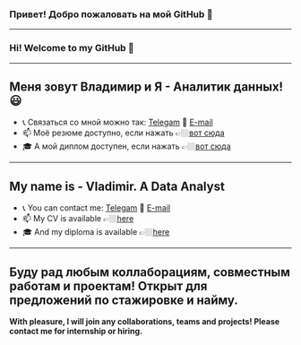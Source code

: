 ### Привет! Добро пожаловать на мой GitHub 👋
---
### Hi! Welcome to my GitHub 👋
---
## Меня зовут Владимир и Я - Аналитик данных! 😃
- 📞 Связаться со мной можно так: [Telegam](http://t.me/hfekmn) 💌 [E-mail](mailto:kovalev.v.da@gmail.com)
- 📫 Моё резюме доступно, если нажать 👉🏼[вот сюда](https://github.com/kovalev-vladimir-da/practicum_da/blob/main/kovalev_vladimir_cv_ru.pdf)
- 🎓 А мой диплом доступен, если нажать 👉🏼[вот сюда](https://drive.google.com/file/d/1z_Cj69L5p-VCBnIyqeTbJvD5Nn_bKsZy/view?usp=sharing)
---
## My name is - Vladimir. A Data Analyst
- 📞 You can contact me: [Telegam](http://t.me/hfekmn) 💌 [E-mail](mailto:kovalev.v.da@gmail.com)
- 📫 My CV is available 👉🏼[here](https://github.com/kovalev-vladimir-da/practicum_da/blob/main/kovalev_vladimir_cv_en.pdf)
- 🎓 And my diploma is available 👉🏼[here](https://drive.google.com/file/d/1z_Cj69L5p-VCBnIyqeTbJvD5Nn_bKsZy/view?usp=sharing)
---
Буду рад любым коллаборациям, совместным работам и проектам! Открыт для предложений по стажировке и найму.
---
**With pleasure, I will join any collaborations, teams and projects! Please contact me for internship or hiring.**
